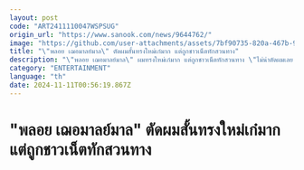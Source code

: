 ```yaml
---
layout: post
code: "ART2411110047WSPSUG"
origin_url: "https://www.sanook.com/news/9644762/"
image: "https://github.com/user-attachments/assets/7bf90735-820a-467b-9ceb-dfbf929885b1"
title: "\"พลอย เฌอมาลย์มาล\" ตัดผมสั้นทรงใหม่เก๋มาก แต่ถูกชาวเน็ตทักสวนทาง"
description: "\"พลอย เฌอมาลย์มาล\" ผมทรงใหม่เก๋มาก แต่ถูกชาวเน็ตทักสวนทาง \"ไม่น่าตัดผมเลย ผมยาวสวยมาก\""
category: "ENTERTAINMENT"
language: "th"
date: 2024-11-11T00:56:19.867Z
---
```


# "พลอย เฌอมาลย์มาล" ตัดผมสั้นทรงใหม่เก๋มาก แต่ถูกชาวเน็ตทักสวนทาง